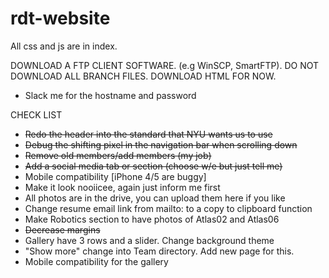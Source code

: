 # rdt-website
All css and js are in index.

DOWNLOAD A FTP CLIENT SOFTWARE. (e.g WinSCP, SmartFTP).
DO NOT DOWNLOAD ALL BRANCH FILES. DOWNLOAD HTML FOR NOW.
- Slack me for the hostname and password

CHECK LIST

- ~~Redo the header into the standard that NYU wants us to use~~
- ~~Debug the shifting pixel in the navigation bar when scrolling down~~ 
- ~~Remove old members/add members (my job)~~
- ~~Add a social media tab or section (choose w/e but just tell me)~~
- Mobile compatibility [iPhone 4/5 are buggy]
- Make it look nooiicee, again just inform me first
- All photos are in the drive, you can upload them here if you like
- Change resume email link from mailto: to a copy to clipboard function
- Make Robotics section to have photos of Atlas02 and Atlas06
- ~~Decrease margins~~
- Gallery have 3 rows and a slider. Change background theme
- "Show more" change into Team directory. Add new page for this.
- Mobile compatibility for the gallery
